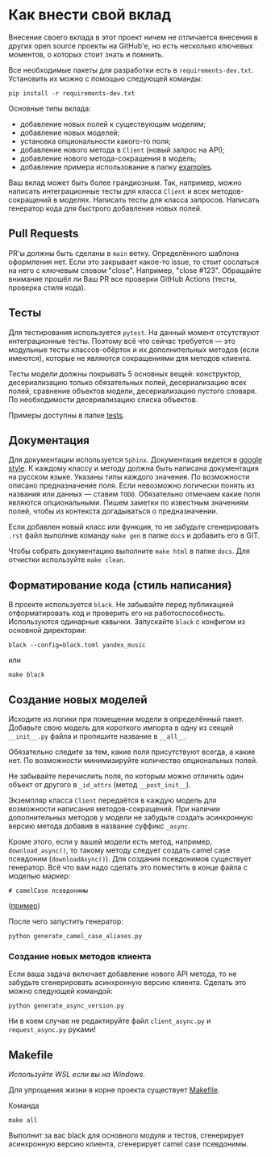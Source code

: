 # Как внести свой вклад

Внесение своего вклада в этот проект ничем не отличается внесения в других open source проекты на GitHub'e, но есть несколько ключевых моментов, о которых стоит знать и помнить.

Все необходимые пакеты для разработки есть в `requirements-dev.txt`. Установить их можно с помощью следующей команды:
```shell
pip install -r requirements-dev.txt
```

Основные типы вклада:
- добавление новых полей к существующим моделям;
- добавление новых моделей;
- установка опциональности какого-то поля;
- добавление нового метода в `Client` (новый запрос на API);
- добавление нового метода-сокращения в модель;
- добавление примера использование в папку [examples](examples).

Ваш вклад может быть более грандиозным. Так, например, можно написать интеграционные тесты для класса `Client` и всех методов-сокращений в моделях. Написать тесты для класса запросов. Написать генератор кода для быстрого добавления новых полей.

## Pull Requests

PR'ы должны быть сделаны в `main` ветку. Определённого шаблона оформления нет. Если это закрывает какое-то issue, то стоит сослаться на него с ключевым словом "close". Например, "close #123". Обращайте внимание прошёл ли Ваш PR все проверки GitHub Actions (тесты, проверка стиля кода).

## Тесты

Для тестирования используется `pytest`. На данный момент отсутствуют интеграционные тесты. Поэтому всё что сейчас требуется — это модульные тесты классов-обёрток и их дополнительных методов (если имеются), которые не являются сокращениями для методов клиента.

Тесты модели должны покрывать 5 основных вещей: конструктор, десериализацию только обязательных полей, десериализацию всех полей, сравнение объектов модели, десериализацию пустого словаря. По необходимости десериализацию списка объектов.

Примеры доступны в папке [tests](tests).

## Документация

Для документации используется `Sphinx`. Документация ведется в [google style](https://sphinxcontrib-napoleon.readthedocs.io/en/latest/example_google.html). К каждому классу и методу должна быть написана документация на русском языке. Указаны типы каждого значения. По возможности описано предназначение поля. Если невозможно логически понять из названия или данных — ставим `TODO`. Обязательно отмечаем какие поля являются опциональными. Пишем заметки по известным значениям полей, чтобы из контекста догадываться о предназначении.

Если добавлен новый класс или функция, то не забудьте сгенерировать `.rst` файл выполнив команду `make gen` в папке `docs` и добавить его в GIT.

Чтобы собрать документацию выполните `make html` в папке `docs`. Для отчистки используйте `make clean`.

## Форматирование кода (стиль написания)

В проекте используется `black`. Не забывайте перед публикацией отформатировать код и проверить его на работоспособность. Используются одинарные кавычки. Запускайте `black` с конфигом из основной директории:

```shell
black --config=black.toml yandex_music
```

или

```shell
make black
```

## Создание новых моделей

Исходите из логики при помещении модели в определённый пакет. Добавьте свою модель для короткого импорта в одну из секций `__init__.py` файла и пропишите название в `__all__`. 

Обязательно следите за тем, какие поля присутствуют всегда, а какие нет. По возможности минимизируйте количество опциональных полей. 

Не забывайте перечислить поля, по которым можно отличить один объект от другого в `_id_attrs` (метод `__post_init__`).

Экземпляр класса `Client` передаётся в каждую модель для возможности написания методов-сокращений. При наличии дополнительных методов у модели не забудьте создать асинхронную версию метода добавив в название суффикс `_async`. 

Кроме этого, если у вашей модели есть метод, например, `download_async()`, то такому методу следует создать camel case псевдоним (`downloadAsync()`). Для создания псевдонимов существует генератор. Всё что вам надо сделать это поместить в конце файла с моделью маркер:

```
# camelCase псевдонимы
```
([пример](https://github.com/MarshalX/yandex-music-api/blob/a30082f4929e56381c870cb03103777ae29bcc6b/yandex_music/tracks_list.py#L80))

После чего запустить генератор:
```shell
python generate_camel_case_aliases.py
```

### Создание новых методов клиента

Если ваша задача включает добавление нового API метода, то не забудьте сгенерировать асинхронную версию клиента. Сделать это можно следующей командой:

```shell
python generate_async_version.py
```

Ни в коем случае не редактируйте файл `client_async.py` и `request_async.py` руками!

## Makefile

_Используйте WSL если вы на Windows._

Для упрощения жизни в корне проекта существует [Makefile](Makefile). 

Команда
```shell
make all
```

Выполнит за вас black для основного модуля и тестов, сгенерирует асинхронную версию клиента, сгенерирует camel case псевдонимы.
